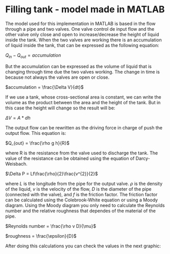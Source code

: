 # Filling tank - model made in MATLAB

The model used for this implementation in MATLAB is based in the flow through a pipe and two valves. One valve control de input flow and the other valve only close and open to increase/decrease the height of liquid inside the tank. When the two valves are working there is an accumulation of liquid inside the tank, that can be expressed as the following equation:

$Q_{in} - Q_{out} = accumulation$

But the accumulation can be expressed as the volume of liquid that is changing through time due the two valves working. The change in time is because not always the valves are open or close.

$accumulation = \frac{\Delta V}{dt}$

If we use a tank, whose cross-sectional area is constant, we can write the volume as the product between the area and the height of the tank. But in this case the height will change so the result will be:

$\Delta V = A * dh$

The output flow can be rewritten as the driving force in charge of push the output flow. This equation is:

$Q_{out} = \frac{\rho g h}{R}$

where R is the resistance from the valve used to discharge the tank. The value of the resistance can be obtained using the equation of Darcy-Weisbach. 

$\Delta P = Lf\frac{\rho}{2}\frac{v^{2}}{2}$

where $L$ is the longitude from the pipe for the output valve. $\rho$ is the density of the liquid, $v$ is the velocity of the flow, $D$ is the diameter of the pipe (connected with the valve), and $f$ is the friction factor. The friction factor can be calculated using the Colebrook-White equation or using a Moody diagram. Using the Moody diagram you only need to calculate the Reynolds number and the relative roughness that dependes of the material of the pipe.

$Reynolds number = \frac{\rho v D}{\mu}$

$roughness = \frac{\epsilon}{D}$

After doing this calculations you can check the values in the next graphic:







